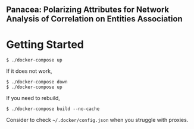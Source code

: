 Panacea: Polarizing Attributes for Network Analysis of Correlation on Entities Association
-------

# Getting Started

```
$ ./docker-compose up
``` 

If it does not work,

```
$ ./docker-compose down
$ ./docker-compose up
```

If you need to rebuild,

```
$ ./docker-compose build --no-cache
```

Consider to check `~/.docker/config.json` when you struggle with proxies.
